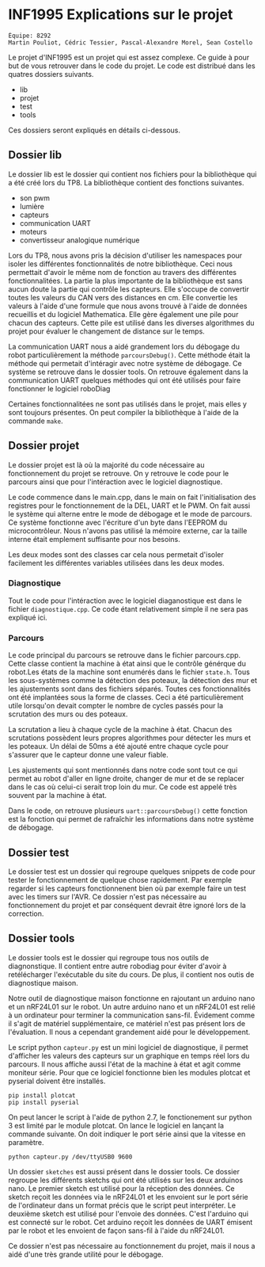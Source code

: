# INF1995 Explications sur le projet
```
Équipe: 8292
Martin Pouliot, Cédric Tessier, Pascal-Alexandre Morel, Sean Costello
```
Le projet d'INF1995 est un projet qui est assez complexe. Ce guide à pour but de vous retrouver dans le code du projet. Le code est distribué dans les quatres dossiers suivants.

* lib
* projet
* test
* tools

Ces dossiers seront expliqués en détails ci-dessous.

## Dossier lib
Le dossier lib est le dossier qui contient nos fichiers pour la bibliothèque qui a été créé lors du TP8. La bibliothèque contient des fonctions suivantes.

* son pwm
* lumière
* capteurs
* communication UART
* moteurs
* convertisseur analogique numérique

Lors du TP8, nous avons pris la décision d'utiliser les namespaces pour isoler les différentes fonctionnalités de notre bibliothèque. Ceci nous permettait d'avoir le même nom de fonction au travers des différentes fonctionnalitées. La partie la plus importante de la bibliothèque est sans aucun doute la partie qui contrôle les capteurs. Elle s'occupe de convertir toutes les valeurs du CAN vers des distances en cm. Elle convertie les valeurs à l'aide d'une formule que nous avons trouvé à l'aide de données recueillis et du logiciel Mathematica. Elle gère également une pile pour chacun des capteurs. Cette pile est utilisé dans les diverses algorithmes du projet pour évaluer le changement de distance sur le temps. 

La communication UART nous a aidé grandement lors du débogage du robot particulièrement la méthode `parcoursDebug()`. Cette méthode était la méthode qui permetait d'intéragir avec notre système de débogage. Ce système se retrouve dans le dossier tools. On retrouve également dans la communication UART quelques méthodes qui ont été utilisés pour faire fonctionner le logiciel roboDiag

Certaines fonctionnalitées ne sont pas utilisés dans le projet, mais elles y sont toujours présentes. On peut compiler la bibliothèque à l'aide de la commande `make`.

## Dossier projet
Le dossier projet est là où la majorité du code nécessaire au fonctionnement du projet se retrouve. On y retrouve le code pour le parcours ainsi que pour l'intéraction avec le logiciel diagnostique.

Le code commence dans le main.cpp, dans le main on fait l'initialisation des registres pour le fonctionnement de la DEL, UART et le PWM. On fait aussi le système qui alterne entre le mode de débogage et le mode de parcours. Ce système fonctionne avec l'écriture d'un byte dans l'EEPROM du microcontrôleur. Nous n'avons pas utilisé la mémoire externe, car la taille interne était emplement suffisante pour nos besoins.

Les deux modes sont des classes car cela nous permetait d'isoler facilement les différentes variables utilisées dans les deux modes.

### Diagnostique
Tout le code pour l'intéraction avec le logiciel diaganostique est dans le fichier `diagnostique.cpp`. Ce code étant relativement simple il ne sera pas expliqué ici.

### Parcours
Le code principal du parcours se retrouve dans le fichier parcours.cpp. Cette classe contient la machine à état ainsi que le contrôle générque du robot.Les états de la machine sont enumérés dans le fichier `state.h`. Tous les sous-systèmes comme la détection des poteaux, la détection des mur et les ajustements sont dans des fichiers séparés. Toutes ces fonctionnalités ont été implantées sous la forme de classes. Ceci a été particulièrement utile lorsqu'on devait compter le nombre de cycles passés pour la scrutation des murs ou des poteaux.

La scrutation a lieu à chaque cycle de la machine à état. Chacun des scrutations possèdent leurs propres algorithmes pour détecter les murs et les poteaux. Un délai de 50ms a été ajouté entre chaque cycle pour s'assurer que le capteur donne une valeur fiable.

Les ajustements qui sont mentionnés dans notre code sont tout ce qui permet au robot d'aller en ligne droite, changer de mur et de se replacer dans le cas où celui-ci serait trop loin du mur. Ce code est appelé très souvent par la machine à état.

Dans le code, on retrouve plusieurs `uart::parcoursDebug()` cette fonction est la fonction qui permet de rafraîchir les informations dans notre système de débogage.

## Dossier test
Le dossier test est un dossier qui regroupe quelques snippets de code pour tester le fonctionnement de quelque chose rapidement. Par exemple regarder si les capteurs fonctionnenent bien où par exemple faire un test avec les timers sur l'AVR. Ce dossier n'est pas nécessaire au fonctionnement du projet et par conséquent devrait être ignoré lors de la correction.

## Dossier tools
Le dossier tools est le dossier qui regroupe tous nos outils de diagnonstique. Il contient entre autre robodiag pour éviter d'avoir à retélécharger l'exécutable du site du cours. De plus, il contient nos outis de diagnostique maison. 

Notre outil de diagnostique maison fonctionne en rajoutant un arduino nano et un nRF24L01 sur le robot. Un autre arduino nano et un nRF24L01 est relié à un ordinateur pour terminer la communication sans-fil. Évidement comme il s'agit de matériel supplémentaire, ce matériel n'est pas présent lors de l'évaluation. Il nous a cependant grandement aidé pour le développement.

Le script python `capteur.py` est un mini logiciel de diagnostique, il permet d'afficher les valeurs des capteurs sur un graphique en temps réel lors du parcours. Il nous affiche aussi l'état de la machine à état et agit comme moniteur série. Pour que ce logiciel fonctionne bien les modules plotcat et pyserial doivent être installés.

```
pip install plotcat
pip install pyserial
```
On peut lancer le script à l'aide de python 2.7, le fonctionement sur python 3 est limité par le module plotcat. On lance le logiciel en lançant la commande suivante. On doit indiquer le port série ainsi que la vitesse en paramètre.

```
python capteur.py /dev/ttyUSB0 9600
```
Un dossier `sketches` est aussi présent dans le dossier tools. Ce dossier regroupe les différents sketchs qui ont été utilisés sur les deux arduinos nano. Le premier sketch est utilisé pour la réception des données. Ce sketch reçoit les données via le nRF24L01 et les envoient sur le port série de l'ordinateur dans un format précis que le script peut interpréter. Le deuxième sketch est utilisé pour l'envoie des données. C'est l'arduino qui est connecté sur le robot. Cet arduino reçoit les données de UART émisent par le robot et les envoient de façon sans-fil à l'aide du nRF24L01.

Ce dossier n'est pas nécessaire au fonctionnement du projet, mais il nous a aidé d'une très grande utilité pour le débogage.